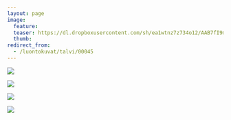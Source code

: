 ```yaml
---
layout: page
image:
  feature:
  teaser: https://dl.dropboxusercontent.com/sh/ea1wtnz7z734o12/AAB7fI9mCU6MQnXLOVL521x9a/luontokuvat/talvi/3/DS44290-245px.jpg
  thumb:
redirect_from:
  - /luontokuvat/talvi/00045
---
```


[![](https://dl.dropboxusercontent.com/sh/ea1wtnz7z734o12/AABpBusjJ9FVDxNq4IY92q3ta/luontokuvat/talvi/3/DS44267-800px.jpg)](https://dl.dropboxusercontent.com/sh/ea1wtnz7z734o12/AADZCE0tL7rorvSpoI6Qxvbya/luontokuvat/talvi/3/DS44267.jpg)

[![](https://dl.dropboxusercontent.com/sh/ea1wtnz7z734o12/AACcPmd1B8fcAT57TZHaI9Eqa/luontokuvat/talvi/3/DS44280-800px.jpg)](https://dl.dropboxusercontent.com/sh/ea1wtnz7z734o12/AAAT1wrTM6CNOfJTeb0kcjS2a/luontokuvat/talvi/3/DS44280.jpg)

[![](https://dl.dropboxusercontent.com/sh/ea1wtnz7z734o12/AACQAcVVvNzeDElVXdLkDVxLa/luontokuvat/talvi/3/DS44290-800px.jpg)](https://dl.dropboxusercontent.com/sh/ea1wtnz7z734o12/AADdu-hJz7AhZYqj3bg8D21ba/luontokuvat/talvi/3/DS44290.jpg)

[![](https://dl.dropboxusercontent.com/sh/ea1wtnz7z734o12/AADm3tVDOBmiJGnwzC5alN2Ia/luontokuvat/talvi/3/DS44283-800px.jpg)](https://dl.dropboxusercontent.com/sh/ea1wtnz7z734o12/AABOsvPiWkKFCnlyPBvGECUWa/luontokuvat/talvi/3/DS44283.jpg)
